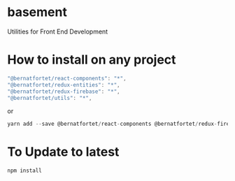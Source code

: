 # basement
Utilities for Front End Development

# How to install on any project

```js
"@bernatfortet/react-components": "*",
"@bernatfortet/redux-entities": "*",
"@bernatfortet/redux-firebase": "*",
"@bernatfortet/utils": "*",
```

or

```js
yarn add --save @bernatfortet/react-components @bernatfortet/redux-firebase @bernatfortet/redux-entities @bernatfortet/utils
```


# To Update to latest
`npm install`
